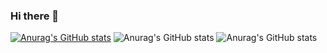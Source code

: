 ### Hi there 👋

<!--
**MEIYA-yl/MEIYA-yl** is a ✨ _special_ ✨ repository because its `README.md` (this file) appears on your GitHub profile.

Here are some ideas to get you started:

- 🔭 I’m currently working on ...
- 🌱 I’m currently learning ...
- 👯 I’m looking to collaborate on ...
- 🤔 I’m looking for help with ...
- 💬 Ask me about ...
- 📫 How to reach me: ...
- 😄 Pronouns: ...
- ⚡ Fun fact: ...
-->

[![Anurag's GitHub stats](https://github-readme-stats.vercel.app/api?username=MEIYA-yl)](https://github.com/MEIYA-yl/github-readme-stats)
![Anurag's GitHub stats](https://github-readme-stats.vercel.app/api?username=MEIYA-yl&show_icons=true)
![Anurag's GitHub stats](https://github-readme-stats.vercel.app/api?username=MEIYA-yl&show_icons=true&theme=radical)
